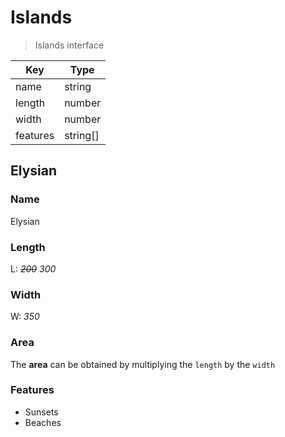 <!--
  Eden is full of beautiful islands...
-->

# Islands

> Islands interface

| Key      | Type     |
| -------- | -------- |
| name     | string   |
| length   | number   |
| width    | number   |
| features | string[] |

<!-- ...one of them is named Elysian -->

## Elysian

### Name

Elysian

### Length

L: ~~_200_~~ _300_

### Width

W: _350_

### Area

The **area** can be obtained by multiplying the `length` by the `width`

### Features

- Sunsets
- Beaches
